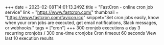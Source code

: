 +++
date = 2023-02-08T14:01:13.249Z
title = "FastCron - online cron job service"
link = "https://www.fastcron.com/"
thumbnail = "https://www.fastcron.com/favicon.ico"
snippet="Set cron jobs easily, know when your cron jobs are executed, get email notifications, Slack messages, or webhooks."
tags = ["cron"]
+++
300 cronjob executions a day
3 recurring cronjobs / 300 one-time cronjobs
Cron timeout 60 seconds
View last 10 execution results
